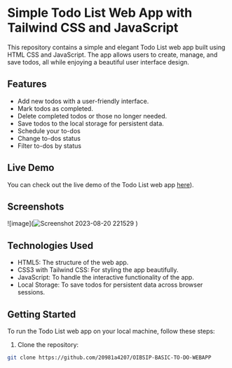 # Simple Todo List Web App with Tailwind CSS and JavaScript

This repository contains a simple and elegant Todo List web app built using HTML CSS and JavaScript. The app allows users to create, manage, and save todos, all while enjoying a beautiful user interface design.

## Features

- Add new todos with a user-friendly interface.
- Mark todos as completed.
- Delete completed todos or those no longer needed.
- Save todos to the local storage for persistent data.
- Schedule your to-dos
- Change to-dos status
- Filter to-dos by status

## Live Demo

You can check out the live demo of the Todo List web app [here](https://www.youtube.com/watch?v=LGxXilIzLUU)).

## Screenshots

![image](![Screenshot 2023-08-20 221529](https://github.com/20981a4207/OIBSIP-BASIC-TO-DO-WEBAPP/assets/133489960/5991395c-b4d7-4448-b70b-d81f5dce0c01)
)


## Technologies Used

- HTML5: The structure of the web app.
- CSS3 with Tailwind CSS: For styling the app beautifully.
- JavaScript: To handle the interactive functionality of the app.
- Local Storage: To save todos for persistent data across browser sessions.

## Getting Started

To run the Todo List web app on your local machine, follow these steps:

1. Clone the repository:

```bash
git clone https://github.com/20981a4207/OIBSIP-BASIC-TO-DO-WEBAPP
```

